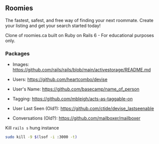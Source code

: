 ## Roomies

The fastest, safest, and free way of finding your next roommate. Create your listing and get your search started today!

Clone of roomies.ca built on Ruby on Rails 6 - For educational purposes only.

### Packages
- Images: https://github.com/rails/rails/blob/main/activestorage/README.md

- Users: https://github.com/heartcombo/devise
- User's Name: https://github.com/basecamp/name_of_person
- Tagging: https://github.com/mbleigh/acts-as-taggable-on
- User Last Seen (Old?): https://github.com/ctide/devise_lastseenable
- Conversations (Old?): https://github.com/mailboxer/mailboxer

Kill `rails s` hung instance

```bash
sudo kill -9 $(lsof -i :3000 -t)
```